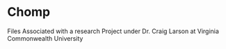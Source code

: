 # Chomp
Files Associated with a research Project under Dr. Craig Larson at Virginia Commonwealth University

